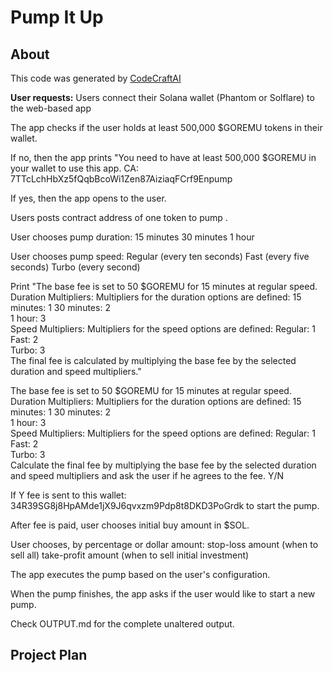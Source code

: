 # Pump It Up

## About
This code was generated by [CodeCraftAI](https://codecraft.name)

**User requests:**
Users connect their Solana wallet (Phantom or Solflare) to the web-based app

The app checks if the user holds at least 500,000 $GOREMU tokens in their wallet. 

If no, then the app prints "You need to have at least 500,000 $GOREMU in your wallet to use this app. CA: 7TTcLchHbXz5fQqbBcoWi1Zen87AiziaqFCrf9Enpump

If yes, then the app opens to the user. 

Users posts contract address of one token to pump  .

User chooses pump duration:
15 minutes
30 minutes
1 hour

User chooses pump speed:
Regular (every ten seconds)
Fast (every five seconds)
Turbo (every second)

Print "The base fee is set to 50 $GOREMU for 15 minutes at regular speed.
Duration Multipliers: Multipliers for the duration options are defined:
15 minutes: 1
30 minutes: 2  
1 hour: 3  
Speed Multipliers: Multipliers for the speed options are defined:
Regular: 1
Fast: 2  
Turbo: 3  
The final fee is calculated by multiplying the base fee by the selected duration and speed multipliers."

The base fee is set to 50 $GOREMU for 15 minutes at regular speed.
Duration Multipliers: Multipliers for the duration options are defined:
15 minutes: 1
30 minutes: 2  
1 hour: 3  
Speed Multipliers: Multipliers for the speed options are defined:
Regular: 1
Fast: 2  
Turbo: 3  
Calculate the final fee by multiplying the base fee by the selected duration and speed multipliers and ask the user if he agrees to the fee. Y/N

If Y fee is sent to this wallet: 34R39SG8j8HpAMde1jX9J6qvxzm9Pdp8t8DKD3PoGrdk to start the pump. 

After fee is paid, user chooses initial buy amount in $SOL.

User chooses, by percentage or dollar amount:
stop-loss amount (when to sell all)
take-profit amount (when to sell initial investment)

The app executes the pump based on the user's configuration.

When the pump finishes, the app asks if the user would like to start a new pump.

Check OUTPUT.md for the complete unaltered output.

## Project Plan
```

```

